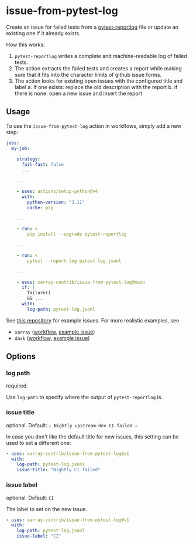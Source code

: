 # issue-from-pytest-log

Create an issue for failed tests from a [pytest-reportlog](https://github.com/pytest-dev/pytest-reportlog) file or update an existing one if it already exists.

How this works:

1. `pytest-reportlog` writes a complete and machine-readable log of failed tests.
2. The action extracts the failed tests and creates a report while making sure that it fits into the character limits of github issue forms.
3. The action looks for existing open issues with the configured title and label
   a. if one exists: replace the old description with the report
   b. if there is none: open a new issue and insert the report

## Usage

To use the `issue-from-pytest-log` action in workflows, simply add a new step:

```yaml
jobs:
  my-job:
    ...
    strategy:
      fail-fast: false
      ...

    ...

    - uses: actions/setup-python@v4
      with:
        python-version: "3.11"
        cache: pip

    ...

    - run: <
        pip install --upgrade pytest-reportlog

    ...

    - run: <
        pytest --report-log pytest-log.jsonl

    ...

    - uses: xarray-contrib/issue-from-pytest-log@main
      if: |
        failure()
        && ...
      with:
        log-path: pytest-log.jsonl
```

See [this repository](https://github.com/keewis/reportlog-test/issues) for example issues. For more realistic examples, see

- `xarray` ([workflow](https://github.com/pydata/xarray/blob/main/.github/workflows/upstream-dev-ci.yaml), [example issue](https://github.com/pydata/xarray/issues/6197))
- `dask` ([workflow](https://github.com/dask/dask/blob/main/.github/workflows/upstream.yml), [example issue](https://github.com/dask/dask/issues/10347))

## Options

### log path

required.

Use `log-path` to specify where the output of `pytest-reportlog` is.

### issue title

optional. Default: `⚠️ Nightly upstream-dev CI failed ⚠️`

In case you don't like the default title for new issues, this setting can be used to set a different one:

```yaml
- uses: xarray-contrib/issue-from-pytest-log@v1
  with:
    log-path: pytest-log.jsonl
    issue-title: "Nightly CI failed"
```

### issue label

optional. Default: `CI`

The label to set on the new issue.

```yaml
- uses: xarray-contrib/issue-from-pytest-log@v1
  with:
    log-path: pytest-log.jsonl
    issue-label: "CI"
```
